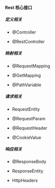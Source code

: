 #### Rest 核心接口

##### 定义相关
* @Controller

* @RestController

##### 映射相关

* @RequestMapping

* @GetMapping

* @PathVariable 

##### 请求相关

* RequestEntity

* @RequestParam

* @RequestHeader

* @CookieValue

##### 响应相关

* @ResponseBody 

* ResponseEntity

* HttpHeaders
